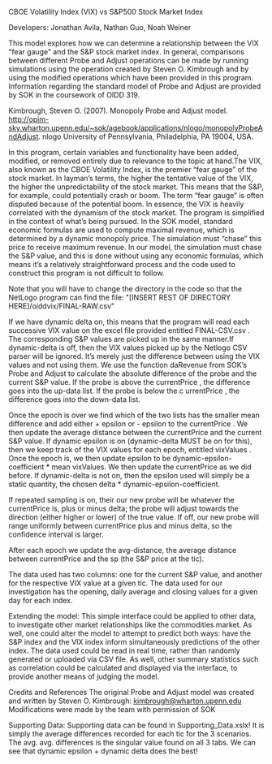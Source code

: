 CBOE Volatility Index (VIX) vs S&P500 Stock Market Index

Developers: Jonathan Avila, Nathan Guo, Noah Weiner

This model explores how we can determine a relationship between the VIX “fear gauge” and the S&P stock market index. In general, comparisons between different Probe and Adjust operations can be made by running simulations using the operation created by Steven O. Kimbrough and by using the modified operations which have been provided in this program. Information regarding the standard model of Probe and Adjust are provided by SOK in the coursework of OIDD 319.

Kimbrough, Steven O. (2007). Monopoly Probe and Adjust model.
http://opim-sky.wharton.upenn.edu/~sok/agebook/applications/nlogo/monopolyProbeAndAdjust. nlogo  University of Pennsylvania, Philadelphia, PA 19004, USA.

In this program, certain variables and functionality have been added, modified, or removed entirely due to relevance to the topic at hand.The VIX, also known as the CBOE Volatility Index, is the premier “fear gauge” of the stock market. In layman’s terms, the higher the tentative value of the VIX, the higher the unpredictability of the stock market. This means that the S&P, for example, could potentially crash or boom. The term “fear gauge” is often disputed because of the potential boom. In essence, the VIX is heavily correlated with the dynamism of the stock market.
The program is simplified in the context of what’s being pursued. In the SOK model, standard economic formulas are used to compute maximal revenue, which is determined by a dynamic monopoly price. The simulation must “chase” this price to receive maximum revenue. In our model, the simulation must chase the S&P value, and this is done without using any economic formulas, which means it’s a relatively straightforward process and the code used to construct this program is not difficult to follow.

Note that you will have to change the directory in the code so that the NetLogo program can find the file:
"[INSERT REST OF DIRECTORY HERE]/oiddvix/FINAL-RAW.csv"

If we have dynamic delta on, this means that the program will read each successive VIX value on the excel file provided entitled  FINAL-CSV.csv . The corresponding S&P values are picked up in the same manner.If  dynamic-delta  is off, then the VIX values picked up by the Netlogo CSV parser will be ignored. It’s merely just the difference between using the VIX values and not using them. We use the function  daRevenue  from SOK’s Probe and Adjust to calculate the absolute difference of the probe and the current S&P value. If the probe is above the  currentPrice , the difference goes into the up-data list. If the probe is below the c  urrentPrice , the difference goes into the down-data list.

Once the epoch is over we find which of the two lists has the smaller mean difference and add either + epsilon  or - epsilon  to the  currentPrice . We then update the average distance between the  currentPrice  and the current S&P value.
If dynamic epsilon is on (dynamic-delta MUST be on for this), then we keep track of the VIX values for each epoch, entitled  vixValues . Once the epoch is, we then update  epsilon  to be dynamic-epsilon-coefficient * mean vixValues.  We then update the  currentPrice  as we did before. If dynamic-delta is not on, then the epsilon used will simply be a static quantity, the chosen  delta * dynamic-epsilon-coefficient.

If repeated sampling is on, their our new probe will be whatever the currentPrice is, plus or minus delta; the probe will adjust towards the direction (either higher or lower) of the true value. If off, our new probe will range uniformly between currentPrice plus and minus delta, so the confidence interval is larger.

After each epoch we update the  avg-distance,  the average distance between  currentPrice  and the  sp  (the S&P price at the tic).

The data used has two columns: one for the current S&P value, and another for the respective VIX value at a given tic. The data used for our investigation has the opening, daily average and closing values for a given day for each index.

Extending the model:
This simple interface could be applied to other data, to investigate other market relationships like the commodities market. As well, one could alter the model to attempt to predict both ways: have the S&P index and the VIX index inform simultaneously predictions of the other index. The data used could be read in real time, rather than randomly generated or uploaded via CSV file. As well, other summary statistics such as correlation could be calculated and displayed via the interface, to provide another means of judging the model.

Credits and References
The original Probe and Adjust model was created and written by Steven O. Kimbrough: kimbrough@wharton.upenn.edu
Modifications were made by the team with permission of SOK

Supporting Data:
Supporting data can be found in Supporting_Data.xslx!
It is simply the average differences recorded for each tic for the 3 scenarios. The avg. avg. differences is the singular value found on all 3 tabs. We can see that dynamic epsilon + dynamic delta does the best!
